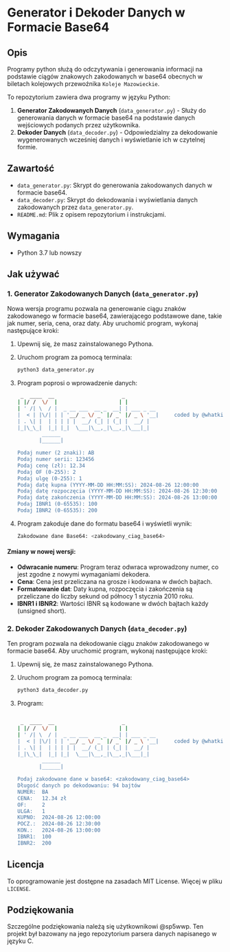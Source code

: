 # Generator i Dekoder Danych w Formacie Base64

## Opis

Programy python służą do odczytywania i generowania informacji na podstawie ciągów znakowych zakodowanych w base64 obecnych w biletach kolejowych przewoźnika `Koleje Mazowieckie`.

To repozytorium zawiera dwa programy w języku Python:
1. **Generator Zakodowanych Danych** (`data_generator.py`) - Służy do generowania danych w formacie base64 na podstawie danych wejściowych podanych przez użytkownika.
2. **Dekoder Danych** (`data_decoder.py`) - Odpowiedzialny za dekodowanie wygenerowanych wcześniej danych i wyświetlanie ich w czytelnej formie.

## Zawartość

- `data_generator.py`: Skrypt do generowania zakodowanych danych w formacie base64.
- `data_decoder.py`: Skrypt do dekodowania i wyświetlania danych zakodowanych przez `data_generator.py`.
- `README.md`: Plik z opisem repozytorium i instrukcjami.

## Wymagania

- Python 3.7 lub nowszy

## Jak używać

### 1. Generator Zakodowanych Danych (`data_generator.py`)

Nowa wersja programu pozwala na generowanie ciągu znaków zakodowanego w formacie base64, zawierającego podstawowe dane, takie jak numer, seria, cena, oraz daty. Aby uruchomić program, wykonaj następujące kroki:

1. Upewnij się, że masz zainstalowanego Pythona.
2. Uruchom program za pomocą terminala:

   ```bash
   python3 data_generator.py
   ```
3. Program poprosi o wprowadzenie danych:

   ```bash
    _  ____  __                      _           
   | |/ /  \/  |                    | |          
   | ' /| \  / |  _ __ ___  __ _  __| | ___ _ __ 
   |  < | |\/| | | '__/ _ \/ _` |/ _` |/ _ \ '__|     coded by @whatkindofmiluare
   | . \| |  | | | | |  __/ (_| | (_| |  __/ |   
   |_|\_\_|  |_| |_|  \___|\__,_|\__,_|\___|_|   
           ______                              
          |______|   

   Podaj numer (2 znaki): AB
   Podaj numer serii: 123456
   Podaj cenę (zł): 12.34
   Podaj OF (0-255): 2
   Podaj ulgę (0-255): 1
   Podaj datę kupna (YYYY-MM-DD HH:MM:SS): 2024-08-26 12:00:00
   Podaj datę rozpoczęcia (YYYY-MM-DD HH:MM:SS): 2024-08-26 12:30:00
   Podaj datę zakończenia (YYYY-MM-DD HH:MM:SS): 2024-08-26 13:00:00
   Podaj IBNR1 (0-65535): 100
   Podaj IBNR2 (0-65535): 200
   ```

4. Program zakoduje dane do formatu base64 i wyświetli wynik:

   ```bash
   Zakodowane dane Base64: <zakodowany_ciag_base64>
   ```

#### Zmiany w nowej wersji:
- **Odwracanie numeru**: Program teraz odwraca wprowadzony numer, co jest zgodne z nowymi wymaganiami dekodera.
- **Cena**: Cena jest przeliczana na grosze i kodowana w dwóch bajtach.
- **Formatowanie dat**: Daty kupna, rozpoczęcia i zakończenia są przeliczane do liczby sekund od północy 1 stycznia 2010 roku.
- **IBNR1 i IBNR2**: Wartości IBNR są kodowane w dwóch bajtach każdy (unsigned short).

### 2. Dekoder Zakodowanych Danych (`data_decoder.py`)

Ten program pozwala na dekodowanie ciągu znaków zakodowanego w formacie base64. Aby uruchomić program, wykonaj następujące kroki:

1. Upewnij się, że masz zainstalowanego Pythona.
2. Uruchom program za pomocą terminala:

   ```bash
   python3 data_decoder.py
   ```
3. Program:

   ```bash

    _  ____  __                      _           
   | |/ /  \/  |                    | |          
   | ' /| \  / |  _ __ ___  __ _  __| | ___ _ __ 
   |  < | |\/| | | '__/ _ \/ _` |/ _` |/ _ \ '__|     coded by @whatkindofmiluare
   | . \| |  | | | | |  __/ (_| | (_| |  __/ |   
   |_|\_\_|  |_| |_|  \___|\__,_|\__,_|\___|_|   
           ______                              
          |______| 

   Podaj zakodowane dane w base64: <zakodowany_ciag_base64>
   Długość danych po dekodowaniu: 94 bajtów
   NUMER:  BA
   CENA:   12.34 zł
   OF:     2
   ULGA:   1
   KUPNO:  2024-08-26 12:00:00
   POCZ.:  2024-08-26 12:30:00
   KON.:   2024-08-26 13:00:00
   IBNR1:  100
   IBNR2:  200
   ```

## Licencja

To oprogramowanie jest dostępne na zasadach MIT License. Więcej w pliku `LICENSE`.

## Podziękowania 

Szczególne podziękowania należą się użytkownikowi @sp5wwp. Ten projekt był bazowany na jego repozytorium parsera danych napisanego w języku C.